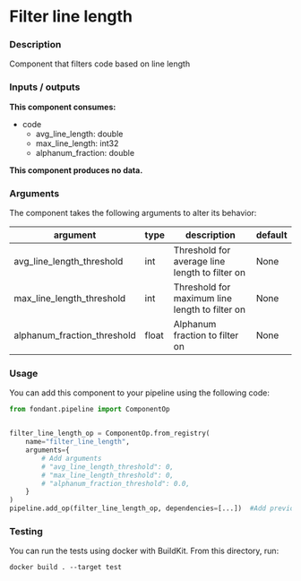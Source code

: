 # Filter line length

### Description
Component that filters code based on line length

### Inputs / outputs

**This component consumes:**
- code
  - avg_line_length: double
  - max_line_length: int32
  - alphanum_fraction: double

**This component produces no data.**

### Arguments

The component takes the following arguments to alter its behavior:

| argument | type | description | default |
| -------- | ---- | ----------- | ------- |
| avg_line_length_threshold | int | Threshold for average line length to filter on | None |
| max_line_length_threshold | int | Threshold for maximum line length to filter on | None |
| alphanum_fraction_threshold | float | Alphanum fraction to filter on | None |

### Usage

You can add this component to your pipeline using the following code:

```python
from fondant.pipeline import ComponentOp


filter_line_length_op = ComponentOp.from_registry(
    name="filter_line_length",
    arguments={
        # Add arguments
        # "avg_line_length_threshold": 0,
        # "max_line_length_threshold": 0,
        # "alphanum_fraction_threshold": 0.0,
    }
)
pipeline.add_op(filter_line_length_op, dependencies=[...])  #Add previous component as dependency
```

### Testing

You can run the tests using docker with BuildKit. From this directory, run:
```
docker build . --target test
```